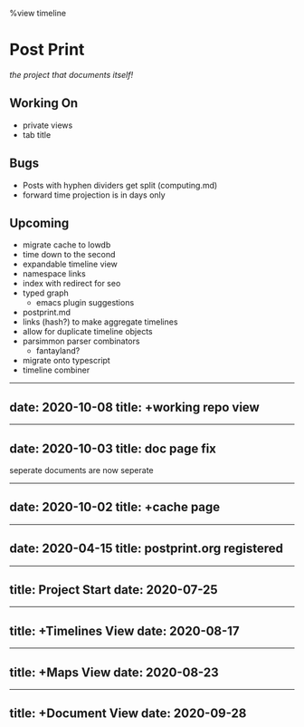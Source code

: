 %view timeline

# Post Print

*the project that documents itself!*

## Working On
- private views
- tab title

## Bugs
- Posts with hyphen dividers get split (computing.md)
- forward time projection is in days only

## Upcoming
- migrate cache to lowdb
- time down to the second
- expandable timeline view
- namespace links
- index with redirect for seo
- typed graph
    - emacs plugin suggestions
- postprint.md
- links (hash?) to make aggregate timelines
- allow for duplicate timeline objects
- parsimmon parser combinators
    - fantayland?
- migrate onto typescript
- timeline combiner

---
date: 2020-10-08
title: +working repo view
---

---
date: 2020-10-03
title: doc page fix
---
seperate documents are now seperate

---
date: 2020-10-02
title: +cache page
---

---
date: 2020-04-15
title: postprint.org registered
---

---
title: Project Start
date: 2020-07-25
---

---
title: +Timelines View
date: 2020-08-17
---

---
title: +Maps View
date: 2020-08-23
---

---
title: +Document View
date: 2020-09-28
---

